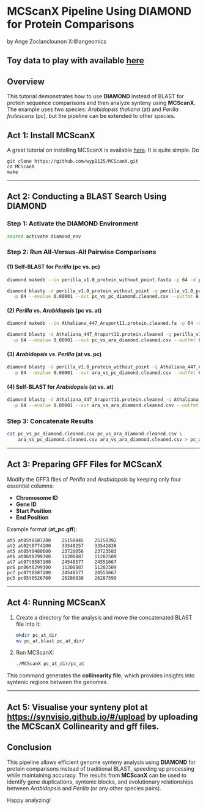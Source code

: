 
# **MCScanX Pipeline Using DIAMOND for Protein Comparisons**


by Ange Zoclanclounon X:@angeomics


## Toy data to play with available [here]()

## **Overview**
This tutorial demonstrates how to use **DIAMOND** instead of BLAST for protein sequence comparisons and then analyze synteny using **MCScanX**. The example uses two species: *Arabidopsis thaliana* (at) and *Perilla frutescens* (pc), but the pipeline can be extended to other species.

## **Act 1: Install MCScanX**
A great tutorial on installing MCScanX is available [here](https://www.youtube.com/watch?v=KMlj8CGnB2c).
It is quite simple. Do


```
git clone https://github.com/wyp1125/MCScanX.git
cd MCScanX
make
```
---

## **Act 2: Conducting a BLAST Search Using DIAMOND**

### **Step 1: Activate the DIAMOND Environment**
```bash
source activate diamond_env
```

### **Step 2: Run All-Versus-All Pairwise Comparisons**
#### **(1) Self-BLAST for *Perilla* (pc vs. pc)**
```bash
diamond makedb --in perilla_v1.0_protein_without_point.fasta -p 64 -d perilla_v1.0_protein_without_point

diamond blastp -d perilla_v1.0_protein_without_point -q perilla_v1.0_protein_without_point.fasta \
  -p 64 --evalue 0.00001 --out pc_vs_pc_diamond.cleaned.csv --outfmt 6 &> log.run.diamond.cleaned.pc_pc &
```

#### **(2) *Perilla* vs. *Arabidopsis* (pc vs. at)**
```bash
diamond makedb --in Athaliana_447_Araport11.protein.cleaned.fa -p 64 -d Athaliana_447_Araport11.protein.cleaned

diamond blastp -d Athaliana_447_Araport11.protein.cleaned -q perilla_v1.0_protein_without_point.fasta \
  -p 64 --evalue 0.00001 --out pc_vs_ara_diamond.cleaned.csv --outfmt 6 &> log.run.diamond.cleaned.pc_ara &
```

#### **(3) *Arabidopsis* vs. *Perilla* (at vs. pc)**
```bash
diamond blastp -d perilla_v1.0_protein_without_point -q Athaliana_447_Araport11.protein.cleaned.fa \
  -p 64 --evalue 0.00001 --out ara_vs_pc_diamond.cleaned.csv --outfmt 6 &> log.run.diamond.cleaned.ara_pc &
```

#### **(4) Self-BLAST for *Arabidopsis* (at vs. at)**
```bash
diamond blastp -d Athaliana_447_Araport11.protein.cleaned -q Athaliana_447_Araport11.protein.cleaned.fa \
  -p 64 --evalue 0.00001 --out ara_vs_ara_diamond.cleaned.csv --outfmt 6 &> log.run.diamond.cleaned.ara_ara &
```

### **Step 3: Concatenate Results**
```bash
cat pc_vs_pc_diamond.cleaned.csv pc_vs_ara_diamond.cleaned.csv \
    ara_vs_pc_diamond.cleaned.csv ara_vs_ara_diamond.cleaned.csv > pc_at.blast
```

---

## **Act 3: Preparing GFF Files for MCScanX**
Modify the GFF3 files of *Perilla* and *Arabidopsis* by keeping only four essential columns:
- **Chromosome ID**
- **Gene ID**
- **Start Position**
- **End Position**

Example format (**at_pc.gff**):
```
at5	at05t0507200	25150045	25150392
at2	at02t0774100	33540257	33541838
at5	at05t0480600	23720056	23723583
at6	at06t0299300	11200887	11202509
at7	at07t0587100	24548577	24551667
pc6	pc06t0299300	11200887	11202509
pc7	pc07t0587100	24548577	24551667
pc5	pc05t0526700	26286838	26287599
```

---

## **Act 4: Running MCScanX**
1. Create a directory for the analysis and move the concatenated BLAST file into it:
   ```bash
   mkdir pc_at_dir
   mv pc_at.blast pc_at_dir/
   ```

2. Run MCScanX:
   ```bash
   ./MCScanX pc_at_dir/pc_at
   ```

This command generates the **collinearity file**, which provides insights into syntenic regions between the genomes.

---


## Act 5: Visualise your synteny plot at https://synvisio.github.io/#/upload by uploading the MCScanX Collinearity and gff files.

## **Conclusion**
This pipeline allows efficient genome synteny analysis using **DIAMOND** for protein comparisons instead of traditional BLAST, speeding up processing while maintaining accuracy. The results from **MCScanX** can be used to identify gene duplications, syntenic blocks, and evolutionary relationships between *Arabidopsis* and *Perilla* (or any other species pairs).

Happy analyzing!


